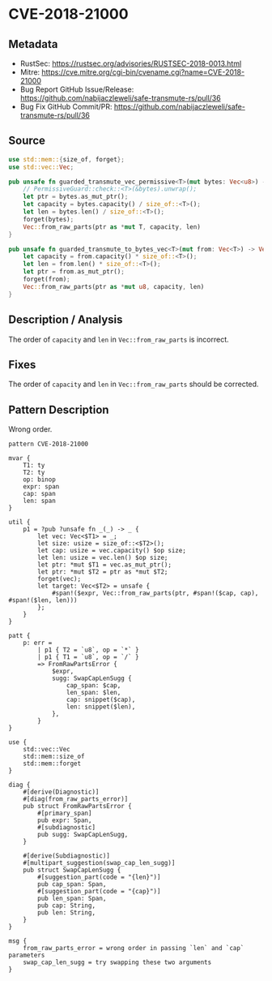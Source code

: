 # CVE-2018-21000

## Metadata

- RustSec: https://rustsec.org/advisories/RUSTSEC-2018-0013.html
- Mitre: https://cve.mitre.org/cgi-bin/cvename.cgi?name=CVE-2018-21000
- Bug Report GitHub Issue/Release: https://github.com/nabijaczleweli/safe-transmute-rs/pull/36
- Bug Fix GitHub Commit/PR: https://github.com/nabijaczleweli/safe-transmute-rs/pull/36

## Source

```rust
use std::mem::{size_of, forget};
use std::vec::Vec;

pub unsafe fn guarded_transmute_vec_permissive<T>(mut bytes: Vec<u8>) -> Vec<T> {
    // PermissiveGuard::check::<T>(&bytes).unwrap();
    let ptr = bytes.as_mut_ptr();
    let capacity = bytes.capacity() / size_of::<T>();
    let len = bytes.len() / size_of::<T>();
    forget(bytes);
    Vec::from_raw_parts(ptr as *mut T, capacity, len)
}

pub unsafe fn guarded_transmute_to_bytes_vec<T>(mut from: Vec<T>) -> Vec<u8> {
    let capacity = from.capacity() * size_of::<T>();
    let len = from.len() * size_of::<T>();
    let ptr = from.as_mut_ptr();
    forget(from);
    Vec::from_raw_parts(ptr as *mut u8, capacity, len)
}
```

## Description / Analysis

The order of `capacity` and `len` in `Vec::from_raw_parts` is incorrect.

## Fixes

The order of `capacity` and `len` in `Vec::from_raw_parts` should be corrected.

## Pattern Description

Wrong order.

````rpl
pattern CVE-2018-21000

mvar {
    T1: ty
    T2: ty
    op: binop
    expr: span
    cap: span
    len: span
}

util {
    p1 = ?pub ?unsafe fn _(_) -> _ {
        let vec: Vec<$T1> = _;
        let size: usize = size_of::<$T2>();
        let cap: usize = vec.capacity() $op size;
        let len: usize = vec.len() $op size;
        let ptr: *mut $T1 = vec.as_mut_ptr();
        let ptr: *mut $T2 = ptr as *mut $T2;
        forget(vec);
        let target: Vec<$T2> = unsafe {
            #span!($expr, Vec::from_raw_parts(ptr, #span!($cap, cap), #span!($len, len)))
        };
    }
}

patt {
    p: err =
        | p1 { T2 = `u8`, op = `*` }
        | p1 { T1 = `u8`, op = `/` }
        => FromRawPartsError {
            $expr,
            sugg: SwapCapLenSugg {
                cap_span: $cap,
                len_span: $len,
                cap: snippet($cap),
                len: snippet($len),
            },
        }
}

use {
    std::vec::Vec
	std::mem::size_of
	std::mem::forget
}

diag {
    #[derive(Diagnostic)]
    #[diag(from_raw_parts_error)]
    pub struct FromRawPartsError {
        #[primary_span]
        pub expr: Span,
        #[subdiagnostic]
        pub sugg: SwapCapLenSugg,
    }

    #[derive(Subdiagnostic)]
    #[multipart_suggestion(swap_cap_len_sugg)]
    pub struct SwapCapLenSugg {
        #[suggestion_part(code = "{len}")]
        pub cap_span: Span,
        #[suggestion_part(code = "{cap}")]
        pub len_span: Span,
        pub cap: String,
        pub len: String,
    }
}

msg {
    from_raw_parts_error = wrong order in passing `len` and `cap` parameters
    swap_cap_len_sugg = try swapping these two arguments
}
````